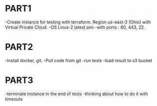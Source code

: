 # PART1 
-Create instance for testing with terraform. Region us-east-2 (Ohio) with Virtual Private Cloud.
-OS Linux-2 latest ami
-with ports : 80, 443, 22.
# PART2 
-Install docker, git.
-Pull code from git
-run tests
-load result to s3 bucket
# PART3 
-terminate instance in the end of tests 
-thinking about how to do it with timeouts
